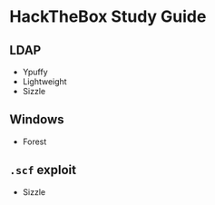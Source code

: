 # HackTheBox Study Guide

## LDAP
- Ypuffy
- Lightweight
- Sizzle

## Windows
- Forest

## `.scf` exploit
- Sizzle